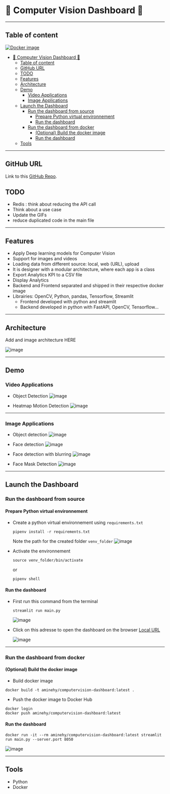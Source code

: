 # :rocket: Computer Vision Dashboard :rocket:

---

## Table of content

[![Docker image](https://img.shields.io/badge/-Docker%20image-black?logo=docker)](https://hub.docker.com/repository/docker/aminehy/computervision-dashboard)

- [:rocket: Computer Vision Dashboard :rocket:](#rocket-computer-vision-dashboard-rocket)
  - [Table of content](#table-of-content)
  - [GitHub URL](#github-url)
  - [TODO](#todo)
  - [Features](#features)
  - [Architecture](#architecture)
  - [Demo](#demo)
    - [Video Applications](#video-applications)
    - [Image Applications](#image-applications)
  - [Launch the Dashboard](#launch-the-dashboard)
    - [Run the dashboard from source](#run-the-dashboard-from-source)
      - [Prepare Python virtual environnement](#prepare-python-virtual-environnement)
      - [Run the dashboard](#run-the-dashboard)
    - [Run the dashboard from docker](#run-the-dashboard-from-docker)
      - [(Optional) Build the docker image](#optional-build-the-docker-image)
      - [Run the dashboard](#run-the-dashboard-1)
  - [Tools](#tools)

---

## GitHub URL

Link to this [GitHub Repo](https://github.com/amineHY/computervision-dashboard.git).

## TODO

- Redis : think about reducing the API call
- Think about a use case
- Update the GIFs
- reduce duplicated code in the main file

---

## Features

- Apply Deep learning models for Computer Vision
- Support for images and videos
- Loading data from different source: local, web (URL), upload
- It is designer with a modular architecture, where each app is a class
- Export Analytics KPI to a CSV file
- Display Analytics
- Backend and Frontend separated and shipped in their respective docker image
- Librairies: OpenCV, Python, pandas, Tensorflow, Streamlit
  - Frontend developed with python and streamlit
  - Backend developed in python with FastAPI, OpenCV, Tensorflow...

---

## Architecture

Add and image architecture HERE

![image](images/2022-11-01-12-51-37.png)

---

## Demo

### Video Applications

- Object Detection
  ![image](images/Peek%202022-10-31%2018-44.gif)

- Heatmap Motion Detection
  ![image](images/Peek%202022-10-31%2018-38.gif)

---

### Image Applications

- Object detection
  ![image](images/2022-10-31-18-29-24.png)
- Face detection
  ![image](images/2022-10-31-18-32-05.png)
- Face detection with blurring
  ![image](images/2022-10-31-18-33-04.png)

- Face Mask Detection
  ![image](images/2022-10-31-18-34-00.png)

---

## Launch the Dashboard

### Run the dashboard from source

#### Prepare Python virtual environnement

- Create a python virtual environnement using `requirements.txt`

  ```shell
  pipenv install -r requirements.txt
  ```

  Note the path for the created folder `venv_folder`
  ![image](images/2022-10-31-17-22-27.png)

- Activate the environnement

  ```shell
  source venv_folder/bin/activate
  ```

  or

  ```shell
  pipenv shell
  ```

#### Run the dashboard

- First run this command from the terminal

  ```shell
  streamlit run main.py
  ```

  ![image](images/2022-10-31-17-16-59.png)

- Click on this adresse to open the dashboard on the browser [Local URL](http://localhost:8502)

  ![image](images/Peek%202022-10-31%2018-52.gif)

---

### Run the dashboard from docker

#### (Optional) Build the docker image

- Build docker image

```shell
docker build -t aminehy/computervision-dashboard:latest .
```

- Push the docker image to Docker Hub

```shell
docker login
docker push aminehy/computervision-dashboard:latest
```

#### Run the dashboard

```shell
docker run -it --rm aminehy/computervision-dashboard:latest streamlit run main.py --server.port 8050
```

![image](images/2022-10-31-19-41-52.png)

---

## Tools

- Python
- Docker
